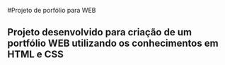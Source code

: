 #Projeto de porfólio para WEB

## Projeto desenvolvido para criação de um portfólio WEB utilizando os conhecimentos em HTML e CSS

